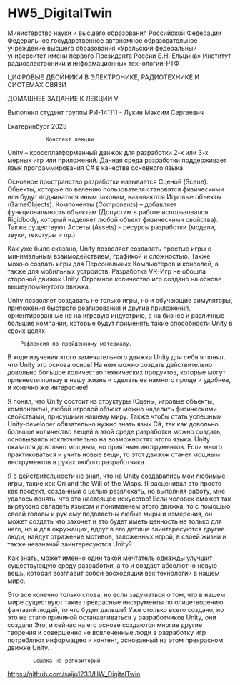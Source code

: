 # HW5_DigitalTwin
Министерство науки и высшего образования Российской Федерации
Федеральное государственное автономное образовательное учреждение высшего образования «Уральский федеральный университет имени первого Президента России Б.Н. Ельцина»
Институт радиоэлектроники и информационных технологий-РТФ







ЦИФРОВЫЕ ДВОЙНИКИ В ЭЛЕКТРОНИКЕ, РАДИОТЕХНИКЕ И СИСТЕМАХ СВЯЗИ

ДОМАШНЕЕ ЗАДАНИЕ К ЛЕКЦИИ V











Выполнил студент группы РИ-141111
	-
Лукин Максим Сергеевич

Екатеринбург
2025

				Конспект лекции

Unity – кроссплатформенный движок для разработки 2-х или 3-х мерных игр или приложений. Данная среда разработки поддерживает язык программирования С# в качестве основного языка.

Основное пространство разработки называется Сценой (Scene). Обьекты, которые по велению пользователя становятся физическими или будут подчинаться иным законам, называются Игровые объекты (GameObjects). Компоненты (Components) – добавляет функциональность объектам (Допустим в работе использовался Rigidbody, который наделяет любой объект физическими свойства). Также существуют Ассеты (Assets) – ресурсы разработки (модели, звуки, текстуры и пр.)

Как уже было сказано, Unity позволяет создавать простые игры с минимальным взаимодействием, графикой и сложностью.
Также можно создать игры для Персональных Компьютеров и консолей, а также для мобильных устройств.
Разработка VR-Игр не обошла стороной движок Unity. Огромное количество игр создано на основе вышеупомянутого движка.


Unity позволяет создавать не только игры, но и обучающие симуляторы, приложения быстрого реагирования и другие приложения, ориентированные не на игровую индустрию, а на бизнес и различные большие компании, которые будут применять такие способности Unity в своих целях.


		Рефлексия по пройденному материалу.

В ходе изучения этого замечательного движка Unity для себя я понял, что Unity это основа основ! На нем можно создать действительно довольно большое количество технических продуктов, которые могут привнести пользу в нашу жизнь и сделать ее намного проще и удобнее, и конечно же интереснее!

Я понял, что Unity состоит из структуры (Сцены, игровые объекты, компоненты), любой игровой объект можно наделить физическими свойствами, присущими нашему миру. 
Также чтобы стать успешным Unity-developer обязательно нужно знать язык C#, так как довольно большое количество вещей в этой среде разработки можно создать, основываясь исключительно на возможностях этого языка.
Unity оказался довольно мощным, но приятным инструментов. Если много практиковаться и учить новые вещи, то этот движок станет мощным инструментов в руках любого разработчика.

Я в действительности не знал, что на Unity создавались мои любимые игры, такие как Ori and the Will of the Wisps. Я расценивал это просто как продукт, созданный с целью развлекать, но выполняя работу, мне удалось понять, что это настоящее искусство! Если человек сможет так виртуозно овладеть языком и пониманием этого движка, то с помощью своей головы и рук ему подвластны любые миры и измерения, он может создать что захочет и это будет иметь ценность не только для него, но и для окружащих, вдруг в его детище заинтересуются другие люди, найдут отражение мотивов, заложенных игрой, в своей жизни и также невзначай заинтересуются Unity?

Как знать, может именно один такой мечтатель однажды улучшит существующую среду разработки, а то и создаст абсолютно новую вещь, которая возглавит собой восходящий век технологий в нашем мире.

Это все конечно только слова, но если задуматься о том, что в нашем мире существуют такие прекрасные инструменты по олицетворению фантазий людей, то что будет дальше? Уже столько всего создано, но это не стало причиной останавливаться у разработчиков Unity, они создали Это, и сейчас на его основе создаются многие другие творения и совершенно не вовлеченные люди в разработку игр потребляют информацию и контент, основанный на этом прекрасном движке Unity.




			Ссылка на репозиторий

https://github.com/saijo1233/HW_DigitalTwin

